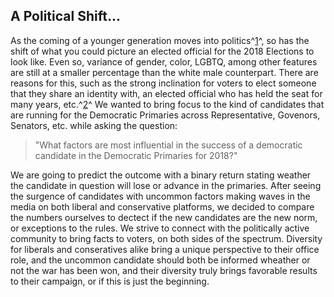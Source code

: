 ## A Political Shift...

As the coming of a younger generation moves into politics^[1](https://fivethirtyeight.com/features/democrats-primaries-candidates-demographics/)^, so has the shift of what you could picture an elected official for the 2018 Elections to look like. Even so, variance of gender, color, LGBTQ, among other features are still at a smaller percentage than the white male counterpart. There are reasons for this, such as the strong inclination for voters to elect someone that they share an identity with, an elected official who has held the seat for many years, etc.^[2](https://www.vox.com/polyarchy/2016/8/30/12697920/race-dividing-american-politics)^ We wanted to bring focus to the kind of candidates that are running for the Democratic Primaries across Representative, Govenors, Senators, etc. while asking the question:

> "What factors are most influential in the success of a democratic candidate in the Democratic Primaries for 2018?"

We are going to predict the outcome with a binary return stating weather the candidate in question will lose or advance in the primaries. After seeing the surgence of candidates with uncommon factors making waves in the media on both liberal and conservative platforms, we decided to compare the numbers ourselves to dectect if the new candidates are the new norm, or exceptions to the rules. We strive to connect with the politically active community to bring facts to voters, on both sides of the spectrum. Diversity for liberals and conseratives alike bring a unique perspective to their office role, and the uncommon candidate should both be informed wheather or not the war has been won, and their diversity truly brings favorable results to their campaign, or if this is just the beginning.